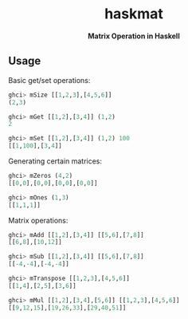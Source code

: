 <div align="center">

  # haskmat

  **Matrix Operation in Haskell**
</div>

## Usage

Basic get/set operations:
```hs
ghci> mSize [[1,2,3],[4,5,6]]
(2,3)

ghci> mGet [[1,2],[3,4]] (1,2)
2

ghci> mSet [[1,2],[3,4]] (1,2) 100
[[1,100],[3,4]]
```

Generating certain matrices:
```hs
ghci> mZeros (4,2)
[[0,0],[0,0],[0,0],[0,0]]

ghci> mOnes (1,3)
[[1,1,1]]
```

Matrix operations:
```hs
ghci> mAdd [[1,2],[3,4]] [[5,6],[7,8]]
[[6,8],[10,12]]

ghci> mSub [[1,2],[3,4]] [[5,6],[7,8]]
[[-4,-4],[-4,-4]]

ghci> mTranspose [[1,2,3],[4,5,6]]
[[1,4],[2,5],[3,6]]

ghci> mMul [[1,2],[3,4],[5,6]] [[1,2,3],[4,5,6]]
[[9,12,15],[19,26,33],[29,40,51]]
```

